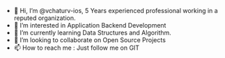 - 👋 Hi, I’m @vchaturv-ios, 5 Years experienced professional working in a reputed organization.
- 👀 I’m interested in Application Backend Development
- 🌱 I’m currently learning Data Structures and Algorithm.
- 💞️ I’m looking to collaborate on Open Source Projects
- 📫 How to reach me : Just follow me on GIT

<!---
vchaturv-ios/vchaturv-ios is a ✨ special ✨ repository because its `README.md` (this file) appears on your GitHub profile.
You can click the Preview link to take a look at your changes.
--->
